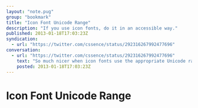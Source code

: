 ```yaml
---
layout: "note.pug"
group: "bookmark"
title: "Icon Font Unicode Range"
description: "If you use icon fonts, do it in an accessible way."
published: 2013-01-18T17:03:23Z
syndication:
  - url: "https://twitter.com/cssence/status/292316267992477696"
conversation:
  - url: "https://twitter.com/cssence/status/292316267992477696"
    text: "So much nicer when icon fonts use the appropriate Unicode range so they don’t mess up screen readers.<br>[dev.bowdenweb.com/a/fonts/symbols/font-awesome/docs](http://dev.bowdenweb.com/a/fonts/symbols/font-awesome/docs/)"
    posted: 2013-01-18T17:03:23Z
---
```


# Icon Font Unicode Range
